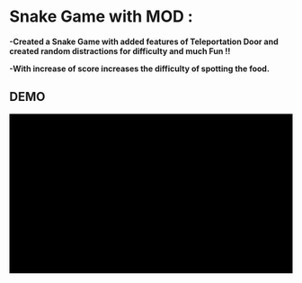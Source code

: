 
# Snake Game with MOD :

<strong>-Created a Snake Game with added features of Teleportation Door and 
created random distractions for  difficulty and much Fun !!

-With increase of score increases the difficulty of spotting the food.</strong>


## DEMO
<div>
<img src="demo.gif">

</div>

